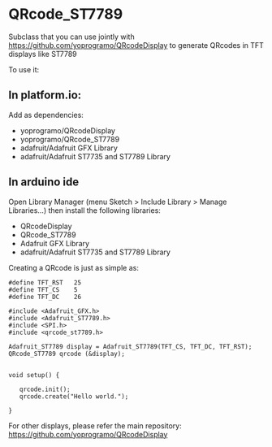 # QRcode_ST7789

Subclass that you can use jointly with https://github.com/yoprogramo/QRcodeDisplay to generate QRcodes in TFT displays like ST7789

To use it:

## In platform.io: 

Add as dependencies:

 * yoprogramo/QRcodeDisplay
 * yoprogramo/QRcode_ST7789
 * adafruit/Adafruit GFX Library
 * adafruit/Adafruit ST7735 and ST7789 Library

 ## In arduino ide 
 
 Open Library Manager (menu Sketch > Include Library > Manage Libraries…) then install the following libraries:

 * QRcodeDisplay
 * QRcode_ST7789
 * Adafruit GFX Library
 * adafruit/Adafruit ST7735 and ST7789 Library

 Creating a QRcode is just as simple as:

 ```
#define TFT_RST   25    
#define TFT_CS    5     
#define TFT_DC    26    

#include <Adafruit_GFX.h>      
#include <Adafruit_ST7789.h>   
#include <SPI.h>
#include <qrcode_st7789.h>

Adafruit_ST7789 display = Adafruit_ST7789(TFT_CS, TFT_DC, TFT_RST);
QRcode_ST7789 qrcode (&display);


void setup() {

    qrcode.init();
    qrcode.create("Hello world.");

}

 ```

 For other displays, please refer the main repository: https://github.com/yoprogramo/QRcodeDisplay
